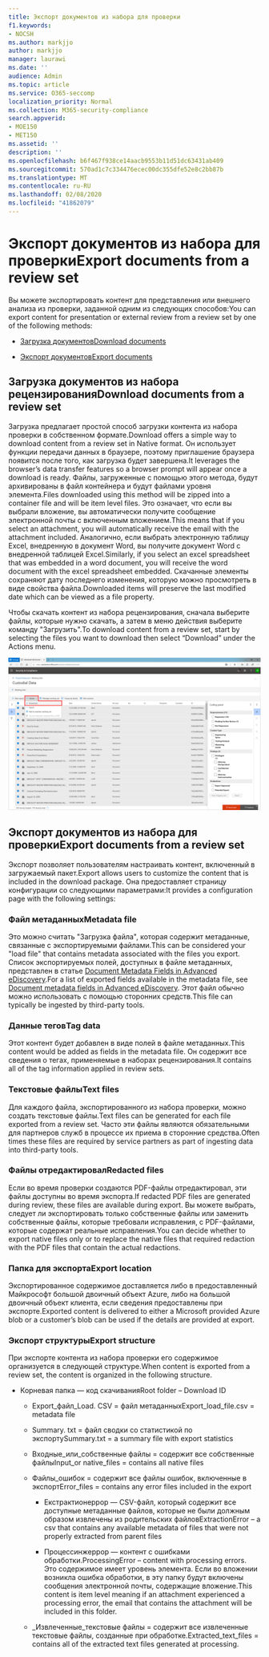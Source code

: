 ```yaml
---
title: Экспорт документов из набора для проверки
f1.keywords:
- NOCSH
ms.author: markjjo
author: markjjo
manager: laurawi
ms.date: ''
audience: Admin
ms.topic: article
ms.service: O365-seccomp
localization_priority: Normal
ms.collection: M365-security-compliance
search.appverid:
- MOE150
- MET150
ms.assetid: ''
description: ''
ms.openlocfilehash: b6f467f938ce14aacb9553b11d51dc63431ab409
ms.sourcegitcommit: 570ad1c7c334476ecec00dc355dfe52e8c2bb87b
ms.translationtype: MT
ms.contentlocale: ru-RU
ms.lasthandoff: 02/08/2020
ms.locfileid: "41862079"
---
```

# <a name="export-documents-from-a-review-set"></a><span data-ttu-id="7e0e0-102">Экспорт документов из набора для проверки</span><span class="sxs-lookup"><span data-stu-id="7e0e0-102">Export documents from a review set</span></span>

<span data-ttu-id="7e0e0-103">Вы можете экспортировать контент для представления или внешнего анализа из проверки, заданной одним из следующих способов:</span><span class="sxs-lookup"><span data-stu-id="7e0e0-103">You can export content for presentation or external review from a review set by one of the following methods:</span></span>

- [<span data-ttu-id="7e0e0-104">Загрузка документов</span><span class="sxs-lookup"><span data-stu-id="7e0e0-104">Download documents</span></span>](#download-documents-from-a-review-set)
 
- [<span data-ttu-id="7e0e0-105">Экспорт документов</span><span class="sxs-lookup"><span data-stu-id="7e0e0-105">Export documents</span></span>](#export-documents-from-a-review-set)

## <a name="download-documents-from-a-review-set"></a><span data-ttu-id="7e0e0-106">Загрузка документов из набора рецензирования</span><span class="sxs-lookup"><span data-stu-id="7e0e0-106">Download documents from a review set</span></span>

<span data-ttu-id="7e0e0-107">Загрузка предлагает простой способ загрузки контента из набора проверки в собственном формате.</span><span class="sxs-lookup"><span data-stu-id="7e0e0-107">Download offers a simple way to download content from a review set in Native format.</span></span> <span data-ttu-id="7e0e0-108">Он использует функции передачи данных в браузере, поэтому приглашение браузера появится после того, как загрузка будет завершена.</span><span class="sxs-lookup"><span data-stu-id="7e0e0-108">It leverages the browser’s data transfer features so a browser prompt will appear once a download is ready.</span></span> <span data-ttu-id="7e0e0-109">Файлы, загруженные с помощью этого метода, будут архивированы в файл контейнера и будут файлами уровня элемента.</span><span class="sxs-lookup"><span data-stu-id="7e0e0-109">Files downloaded using this method will be zipped into a container file and will be item level files.</span></span> <span data-ttu-id="7e0e0-110">Это означает, что если вы выбрали вложение, вы автоматически получите сообщение электронной почты с включенным вложением.</span><span class="sxs-lookup"><span data-stu-id="7e0e0-110">This means that if you select an attachment, you will automatically receive the email with the attachment included.</span></span> <span data-ttu-id="7e0e0-111">Аналогично, если выбрать электронную таблицу Excel, внедренную в документ Word, вы получите документ Word с внедренной таблицей Excel.</span><span class="sxs-lookup"><span data-stu-id="7e0e0-111">Similarly, if you select an excel spreadsheet that was embedded in a word document, you will receive the word document with the excel spreadsheet embedded.</span></span> <span data-ttu-id="7e0e0-112">Скачанные элементы сохраняют дату последнего изменения, которую можно просмотреть в виде свойства файла.</span><span class="sxs-lookup"><span data-stu-id="7e0e0-112">Downloaded items will preserve the last modified date which can be viewed as a file property.</span></span>

<span data-ttu-id="7e0e0-113">Чтобы скачать контент из набора рецензирования, сначала выберите файлы, которые нужно скачать, а затем в меню действия выберите команду "Загрузить".</span><span class="sxs-lookup"><span data-stu-id="7e0e0-113">To download content from a review set, start by selecting the files you want to download then select “Download” under the Actions menu.</span></span>

![Снимок экрана с автоматически созданным описанием компьютера](media/eDiscoDownload.png)

## <a name="export-documents-from-a-review-set"></a><span data-ttu-id="7e0e0-115">Экспорт документов из набора для проверки</span><span class="sxs-lookup"><span data-stu-id="7e0e0-115">Export documents from a review set</span></span>

<span data-ttu-id="7e0e0-116">Экспорт позволяет пользователям настраивать контент, включенный в загружаемый пакет.</span><span class="sxs-lookup"><span data-stu-id="7e0e0-116">Export allows users to customize the content that is included in the download package.</span></span> <span data-ttu-id="7e0e0-117">Она предоставляет страницу конфигурации со следующими параметрами:</span><span class="sxs-lookup"><span data-stu-id="7e0e0-117">It provides a configuration page with the following settings:</span></span>

### <a name="metadata-file"></a><span data-ttu-id="7e0e0-118">Файл метаданных</span><span class="sxs-lookup"><span data-stu-id="7e0e0-118">Metadata file</span></span>

<span data-ttu-id="7e0e0-119">Это можно считать "Загрузка файла", которая содержит метаданные, связанные с экспортируемыми файлами.</span><span class="sxs-lookup"><span data-stu-id="7e0e0-119">This can be considered your "load file" that contains metadata associated with the files you export.</span></span> <span data-ttu-id="7e0e0-120">Список экспортируемых полей, доступных в файле метаданных, представлен в статье [Document Metadata Fields in Advanced eDiscovery](document-metadata-fields-in-Advanced-eDiscovery.md).</span><span class="sxs-lookup"><span data-stu-id="7e0e0-120">For a list of exported fields available in the metadata file, see [Document metadata fields in Advanced eDiscovery](document-metadata-fields-in-Advanced-eDiscovery.md).</span></span> <span data-ttu-id="7e0e0-121">Этот файл обычно можно использовать с помощью сторонних средств.</span><span class="sxs-lookup"><span data-stu-id="7e0e0-121">This file can typically be ingested by third-party tools.</span></span>

### <a name="tag-data"></a><span data-ttu-id="7e0e0-122">Данные тегов</span><span class="sxs-lookup"><span data-stu-id="7e0e0-122">Tag data</span></span>

<span data-ttu-id="7e0e0-123">Этот контент будет добавлен в виде полей в файле метаданных.</span><span class="sxs-lookup"><span data-stu-id="7e0e0-123">This content would be added as fields in the metadata file.</span></span> <span data-ttu-id="7e0e0-124">Он содержит все сведения о тегах, применяемые в наборах рецензирования.</span><span class="sxs-lookup"><span data-stu-id="7e0e0-124">It contains all of the tag information applied in review sets.</span></span>

### <a name="text-files"></a><span data-ttu-id="7e0e0-125">Текстовые файлы</span><span class="sxs-lookup"><span data-stu-id="7e0e0-125">Text files</span></span>

<span data-ttu-id="7e0e0-126">Для каждого файла, экспортированного из набора проверки, можно создать текстовые файлы.</span><span class="sxs-lookup"><span data-stu-id="7e0e0-126">Text files can be generated for each file exported from a review set.</span></span> <span data-ttu-id="7e0e0-127">Часто эти файлы являются обязательными для партнеров служб в процессе их приема в сторонние средства.</span><span class="sxs-lookup"><span data-stu-id="7e0e0-127">Often times these files are required by service partners as part of ingesting data into third-party tools.</span></span>

### <a name="redacted-files"></a><span data-ttu-id="7e0e0-128">Файлы отредактировал</span><span class="sxs-lookup"><span data-stu-id="7e0e0-128">Redacted files</span></span>

<span data-ttu-id="7e0e0-129">Если во время проверки создаются PDF-файлы отредактировал, эти файлы доступны во время экспорта.</span><span class="sxs-lookup"><span data-stu-id="7e0e0-129">If redacted PDF files are generated during review, these files are available during export.</span></span> <span data-ttu-id="7e0e0-130">Вы можете выбрать, следует ли экспортировать только собственные файлы или заменить собственные файлы, которые требовали исправления, с PDF-файлами, которые содержат реальные исправления.</span><span class="sxs-lookup"><span data-stu-id="7e0e0-130">You can decide whether to export native files only or to replace the native files that required redaction with the PDF files that contain the actual redactions.</span></span>

### <a name="export-location"></a><span data-ttu-id="7e0e0-131">Папка для экспорта</span><span class="sxs-lookup"><span data-stu-id="7e0e0-131">Export location</span></span>

<span data-ttu-id="7e0e0-132">Экспортированное содержимое доставляется либо в предоставленный Майкрософт большой двоичный объект Azure, либо на большой двоичный объект клиента, если сведения предоставлены при экспорте.</span><span class="sxs-lookup"><span data-stu-id="7e0e0-132">Exported content is delivered to either a Microsoft provided Azure blob or a customer’s blob can be used if the details are provided at export.</span></span>

### <a name="export-structure"></a><span data-ttu-id="7e0e0-133">Экспорт структуры</span><span class="sxs-lookup"><span data-stu-id="7e0e0-133">Export structure</span></span>

<span data-ttu-id="7e0e0-134">При экспорте контента из набора проверки его содержимое организуется в следующей структуре.</span><span class="sxs-lookup"><span data-stu-id="7e0e0-134">When content is exported from a review set, the content is organized in the following structure.</span></span>

  - <span data-ttu-id="7e0e0-135">Корневая папка — код скачивания</span><span class="sxs-lookup"><span data-stu-id="7e0e0-135">Root folder – Download ID</span></span>
    
      - <span data-ttu-id="7e0e0-136">Export\_файл\_Load. CSV = файл метаданных</span><span class="sxs-lookup"><span data-stu-id="7e0e0-136">Export\_load\_file.csv = metadata file</span></span>
    
      - <span data-ttu-id="7e0e0-137">Summary. txt = файл сводки со статистикой по экспорту</span><span class="sxs-lookup"><span data-stu-id="7e0e0-137">Summary.txt = a summary file with export statistics</span></span>
    
      - <span data-ttu-id="7e0e0-138">Входные\_или\_собственные файлы = содержит все собственные файлы</span><span class="sxs-lookup"><span data-stu-id="7e0e0-138">Input\_or native\_files = contains all native files</span></span>
    
      - <span data-ttu-id="7e0e0-139">Файлы\_ошибок = содержит все файлы ошибок, включенные в экспорт</span><span class="sxs-lookup"><span data-stu-id="7e0e0-139">Error\_files = contains any error files included in the export</span></span>
        
          - <span data-ttu-id="7e0e0-140">Екстрактионеррор — CSV-файл, который содержит все доступные метаданные файлов, которые не были должным образом извлечены из родительских файлов</span><span class="sxs-lookup"><span data-stu-id="7e0e0-140">ExtractionError – a csv that contains any available metadata of files that were not properly extracted from parent files</span></span>
        
          - <span data-ttu-id="7e0e0-141">Процессинжеррор — контент с ошибками обработки.</span><span class="sxs-lookup"><span data-stu-id="7e0e0-141">ProcessingError – content with processing errors.</span></span> <span data-ttu-id="7e0e0-142">Это содержимое имеет уровень элемента. Если во вложении возникла ошибка обработки, в эту папку будут включены сообщения электронной почты, содержащие вложение.</span><span class="sxs-lookup"><span data-stu-id="7e0e0-142">This content is item level meaning if an attachment experienced a processing error, the email that contains the attachment will be included in this folder.</span></span>
    
      - <span data-ttu-id="7e0e0-143">\_Извлеченные\_текстовые файлы = содержит все извлеченные текстовые файлы, созданные при обработке.</span><span class="sxs-lookup"><span data-stu-id="7e0e0-143">Extracted\_text\_files = contains all of the extracted text files generated at processing.</span></span>